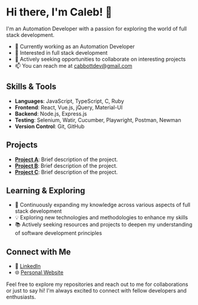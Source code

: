 # Hi there, I'm Caleb! 👋

I'm an Automation Developer with a passion for exploring the world of full stack development.

- 🔧 Currently working as an Automation Developer
- 👀 Interested in full stack development
- 💼 Actively seeking opportunities to collaborate on interesting projects
- 📫 You can reach me at [cabbottdev@gmail.com](mailto:cabbottdev@gmail.com)

## Skills & Tools
- **Languages**: JavaScript, TypeScript, C, Ruby
- **Frontend**: React, Vue.js, jQuery, Material-UI
- **Backend**: Node.js, Express.js
- **Testing**: Selenium, Watir, Cucumber, Playwright, Postman, Newman
- **Version Control**: Git, GitHub

## Projects
- **[Project A](link)**: Brief description of the project.
- **[Project B](link)**: Brief description of the project.
- **[Project C](link)**: Brief description of the project.

## Learning & Exploring
- 🌱 Continuously expanding my knowledge across various aspects of full stack development
- 💡 Exploring new technologies and methodologies to enhance my skills
- 📚 Actively seeking resources and projects to deepen my understanding of software development principles

## Connect with Me
- 💼 [LinkedIn](https://www.linkedin.com/in/caleb-abbott-961007193/)
- 🌐 [Personal Website](https://www.calebabbott.dev/)

Feel free to explore my repositories and reach out to me for collaborations or just to say hi! I'm always excited to connect with fellow developers and enthusiasts.

<!-- Feel free to add more sections, update the skills and projects, or customize it further according to your preferences -->
